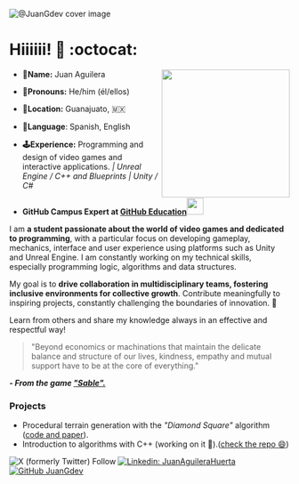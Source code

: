 ![@JuanGdev cover image](https://i.imgur.com/CKPmm5o.jpeg)


# Hiiiiii! :strawberry: :octocat: 

<img align='right' src="./assets/gifs/me.gif" width="230">

- **:turtle:Name:** Juan Aguilera

- **:bust_in_silhouette:Pronouns:** He/him (él/ellos)

- **:round_pushpin:Location:** Guanajuato, :mexico:

- **:open_book:Language**: Spanish, English

- **:joystick:Experience:** Programming and design of video games and interactive applications.  *| Unreal Engine / C++ and Blueprints | Unity / C#*

- **GitHub Campus Expert at <a href="https://githubcampus.expert/">GitHub Education</a><img src="https://media.giphy.com/media/jTNaPTjk7mOIj4F5kj/giphy.gif" width="30"></em></p>**

I am **a student passionate about the world of video games and dedicated to programming**, with a particular focus on developing gameplay, mechanics, interface and user experience using platforms such as Unity and Unreal Engine. I am constantly working on my technical skills, especially programming logic, algorithms and data structures.

My goal is to **drive collaboration in multidisciplinary teams, fostering inclusive environments for collective growth**. Contribute meaningfully to inspiring projects, constantly challenging the boundaries of innovation. :triangular_flag_on_post:

Learn from others and share my knowledge always in an effective and respectful way!

> "Beyond economics or machinations that maintain the delicate balance and structure of our lives, kindness, empathy and mutual support have to be at the core of everything."

***- From the game ["Sable".](https://www.youtube.com/watch?v=Fojy_YRseGk)***


### Projects 

- Procedural terrain generation with the *"Diamond Square"* algorithm ([code and paper](https://github.com/JuanGdev/VeranoPCG.git/)).
- Introduction to algorithms with C++ (working on it :raised_hands:).([check the repo :smile:](https://github.com/JuanGdev/algorithmsIntroduction.git))

![X (formerly Twitter) Follow](https://img.shields.io/twitter/follow/:juan_purin)
[![Linkedin: JuanAguileraHuerta](https://img.shields.io/badge/-JuanAguileraHuerta-blue?style=flat-square&logo=Linkedin&logoColor=white&link=www.linkedin.com/in/juan-aguilera-gdev/)](www.linkedin.com/in/juan-aguilera-gdev
)
[![GitHub JuanGdev](https://img.shields.io/github/followers/JuanGdev?label=follow&style=social)](https://github.com/JuanGdev)




